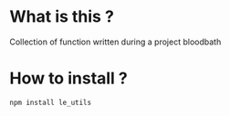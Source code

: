 # What is this ?

Collection of function written during a project bloodbath

# How to install ?
`npm install le_utils`